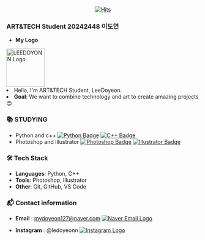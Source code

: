 <div align=center>

[![Hits](https://hits.seeyoufarm.com/api/count/incr/badge.svg?url=https%3A%2F%2Fgithub.com%2Fmydoyeon&count_bg=%23FFE300&title_bg=%23000000&icon=&icon_color=%23E7E7E7&title=hits&edge_flat=false)](https://hits.seeyoufarm.com)
</div>

### ART&TECH Student 20242448 이도연
- **My Logo**
<a href="https://github.com/mydoyeon">
  <img src="https://ifh.cc/g/WCCK4X.jpg" alt="LEEDOYONN Logo" width="100">
</a

- Hello, I'm ART&TECH Student, LeeDoyeon.
- **Goal**: We want to combine technology and art to create amazing projects😊

### 📚 STUDYING
- Python and c++
[![Python Badge](https://img.shields.io/badge/-Python-blue?style=flat-square&logo=python&logoColor=white&link=https://www.python.org/)](https://www.python.org/) [![C++ Badge](https://img.shields.io/badge/-C++-00599C?style=flat-square&logo=c%2B%2B&logoColor=white&link=https://isocpp.org/)](https://isocpp.org/)
- Photoshop and Illustrator
[![Photoshop Badge](https://img.shields.io/badge/-Photoshop-31A8FF?style=flat-square&logo=adobe-photoshop&logoColor=white&link=https://www.adobe.com/products/photoshop.html)](https://www.adobe.com/products/photoshop.html) [![Illustrator Badge](https://img.shields.io/badge/-Illustrator-FF9A00?style=flat-square&logo=adobe-illustrator&logoColor=white&link=https://www.adobe.com/products/illustrator.html)](https://www.adobe.com/products/illustrator.html)

### 🛠️ Tech Stack

- **Languages**: Python, C++
- **Tools**: Photoshop, Illustrator
- **Other**: Git, GitHub, VS Code


### 📬 Contact information
- **Email** : mydoyeon127@naver.com <a href="mailto:mydoyeon@naver.com" target="_blank">
  <img src="https://img.shields.io/badge/-Naver%20Mail-green?style=flat-square&logo=naver&logoColor=white&link=https://mail.naver.com" alt="Naver Email Logo">
</a>

- **Instagram** : @ledoyeonn <a href="https://www.instagram.com/ledoyeonn/" target="_blank">
  <img src="https://img.shields.io/badge/-Instagram-purple?style=flat-square&logo=instagram&logoColor=white" alt="Instagram Logo">
</a>

